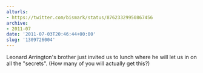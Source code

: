 ```yaml
---
alturls:
- https://twitter.com/bismark/status/87623329950867456
archive:
- 2011-07
date: '2011-07-03T20:46:44+00:00'
slug: '1309726004'
---
```


Leonard Arrington's brother just invited us to lunch where he will let us in on all the "secrets". (How many of you will actually get this?)


